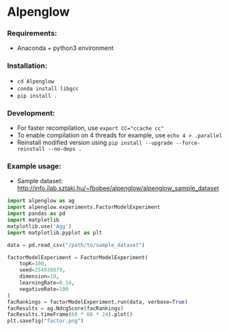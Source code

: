 # Alpenglow

### Requirements:
- Anaconda + python3 environment

### Installation:
- `cd Alpenglow`
- `conda install libgcc`
- `pip install .`

### Development:
- For faster recompilation, use `export CC="ccache cc"`
- To enable compilation on 4 threads for example, use `echo 4 > .parallel`
- Reinstall modified version using `pip install --upgrade --force-reinstall --no-deps .`

### Example usage:
- Sample dataset: http://info.ilab.sztaki.hu/~fbobee/alpenglow/alpenglow_sample_dataset

```python
import alpenglow as ag
import alpenglow.experiments.FactorModelExperiment
import pandas as pd
import matplotlib
matplotlib.use('Agg')
import matplotlib.pyplot as plt

data = pd.read_csv("/path/to/sample_dataset")

factorModelExperiment = FactorModelExperiment(
    topK=100,
    seed=254938879,
    dimension=10,
    learningRate=0.14,
    negativeRate=100
)
facRankings = factorModelExperiment.run(data, verbose=True)
facResults = ag.NdcgScore(facRankings)
facResults.timeFrame(60 * 60 * 24).plot()
plt.savefig("factor.png")
```
